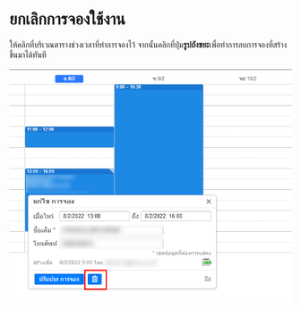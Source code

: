 # ยกเลิกการจองใช้งาน

ให้คลิกที่บริเวณตารางช่วงเวลาที่ทำการจองไว้ จากนั้นคลิกที่ปุ่ม**รูปถังขยะ**เพื่อทำการลบการจองที่สร้างขึ้นมาได้ทันที

![](<../.gitbook/assets/image (206).png>)
